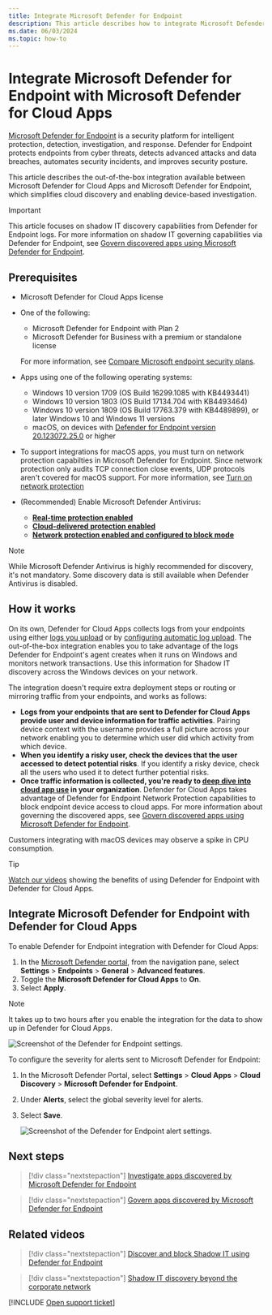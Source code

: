 ```yaml
---
title: Integrate Microsoft Defender for Endpoint
description: This article describes how to integrate Microsoft Defender for Endpoint with Defender for Cloud Apps for enhanced visibility into Shadow IT and risk management.
ms.date: 06/03/2024
ms.topic: how-to
---
```


# Integrate Microsoft Defender for Endpoint with Microsoft Defender for Cloud Apps

[Microsoft Defender for Endpoint](/microsoft-365/security/defender-endpoint/microsoft-defender-endpoint) is a security platform for intelligent protection, detection, investigation, and response. Defender for Endpoint protects endpoints from cyber threats, detects advanced attacks and data breaches, automates security incidents, and improves security posture.

This article describes the out-of-the-box integration available between Microsoft Defender for Cloud Apps and Microsoft Defender for Endpoint, which  simplifies cloud discovery and enabling device-based investigation.

> [!IMPORTANT]
> This article focuses on shadow IT discovery capabilities from Defender for Endpoint logs. For more information on shadow IT governing capabilities via Defender for Endpoint, see [Govern discovered apps using Microsoft Defender for Endpoint](mde-govern.md).

## Prerequisites

- Microsoft Defender for Cloud Apps license

- One of the following:

    - Microsoft Defender for Endpoint with Plan 2
    - Microsoft Defender for Business with a premium or standalone license
    
    For more information, see [Compare Microsoft endpoint security plans](/microsoft-365/security/defender-endpoint/defender-endpoint-plan-1-2).

- Apps using one of the following operating systems:

    - Windows 10 version 1709 (OS Build 16299.1085 with KB4493441)
    - Windows 10 version 1803 (OS Build 17134.704 with KB4493464)
    - Windows 10 version 1809 (OS Build 17763.379 with KB4489899), or later Windows 10 and Windows 11 versions
    - macOS, on devices with [Defender for Endpoint version 20.123072.25.0](/defender-endpoint/mac-whatsnew) or higher

- To support integrations for macOS apps, you must turn on network protection capabilties in Microsoft Defender for Endpoint. Since network protection only audits TCP connection close events, UDP protocols aren't covered for macOS support. For more information, see [Turn on network protection](/defender-endpoint/enable-network-protection)

- (Recommended) Enable Microsoft Defender Antivirus:

  - **[Real-time protection enabled](/microsoft-365/security/defender-endpoint/configure-real-time-protection-microsoft-defender-antivirus)**
  - **[Cloud-delivered protection enabled](/microsoft-365/security/defender-endpoint/enable-cloud-protection-microsoft-defender-antivirus)**
  - **[Network protection enabled and configured to block mode](/microsoft-365/security/defender-endpoint/enable-network-protection)**

> [!NOTE]
> While Microsoft Defender Antivirus is highly recommended for discovery, it's not mandatory. Some discovery data is still available when Defender Antivirus is disabled.

## How it works

On its own, Defender for Cloud Apps collects logs from your endpoints using either [logs you upload](create-snapshot-cloud-discovery-reports.md) or by [configuring automatic log upload](discovery-docker.md). The out-of-the-box integration enables you to take advantage of the logs Defender for Endpoint's agent creates when it runs on Windows and monitors network transactions. Use this information for Shadow IT discovery across the Windows devices on your network.

The integration doesn't require extra deployment steps or routing or mirroring traffic from your endpoints, and works as follows:

- **Logs from your endpoints that are sent to Defender for Cloud Apps provide user and device information for traffic activities**. Pairing device context with the username provides a full picture across your network enabling you to determine which user did which activity from which device.
- **When you identify a risky user, check the devices that the user accessed to detect potential risks**. If you identify a risky device, check all the users who used it to detect further potential risks.
- **Once traffic information is collected, you're ready to [deep dive into cloud app use](discovered-apps.md#deep-dive-into-discovered-apps) in your organization**. Defender for Cloud Apps takes advantage of Defender for Endpoint Network Protection capabilities to block endpoint device access to cloud apps. For more information about governing the discovered apps, see [Govern discovered apps using Microsoft Defender for Endpoint](mde-govern.md).

Customers integrating with macOS devices may observe a spike in CPU consumption.

> [!TIP]
> [Watch our videos](#related-videos) showing the benefits of using Defender for Endpoint with Defender for Cloud Apps.
>

## Integrate Microsoft Defender for Endpoint with Defender for Cloud Apps

To enable Defender for Endpoint integration with Defender for Cloud Apps:

1. In the [Microsoft Defender portal](https://security.microsoft.com), from the navigation pane, select **Settings** > **Endpoints** > **General** > **Advanced features**.
1. Toggle the **Microsoft Defender for Cloud Apps** to **On**.
1. Select **Apply**.

>[!NOTE]
> It takes up to two hours after you enable the integration for the data to show up in Defender for Cloud Apps.
>

![Screenshot of the Defender for Endpoint settings.](media/mde-settings.png)

To configure the severity for alerts sent to Microsoft Defender for Endpoint:

1. In the Microsoft Defender Portal, select **Settings** > **Cloud Apps** > **Cloud Discovery** > **Microsoft Defender for Endpoint**.
1. Under **Alerts**, select the global severity level for alerts.
1. Select **Save**.

    ![Screenshot of the Defender for Endpoint alert settings.](media/mde-alert-severity-settings.png)

## Next steps

> [!div class="nextstepaction"]
> [Investigate apps discovered by Microsoft Defender for Endpoint](mde-investigation.md)

> [!div class="nextstepaction"]
> [Govern apps discovered by Microsoft Defender for Endpoint](mde-govern.md)

## Related videos

> [!div class="nextstepaction"]
> [Discover and block Shadow IT using Defender for Endpoint](https://www.youtube.com/watch?v=MsHkTOoqSQo)

> [!div class="nextstepaction"]
> [Shadow IT discovery beyond the corporate network](https://www.youtube.com/watch?v=f8hbvbY1Hnc)

[!INCLUDE [Open support ticket](includes/support.md)]
